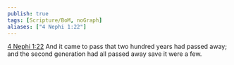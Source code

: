 ```yaml
---
publish: true
tags: [Scripture/BoM, noGraph]
aliases: ["4 Nephi 1:22"]
---
```

[4 Nephi 1:22](https://churchofjesuschrist.org/study/scriptures/bofm/4-ne/1?lang=eng&id=p22#p22) And it came to pass that two hundred years had passed away; and the second generation had all passed away save it were a few.
